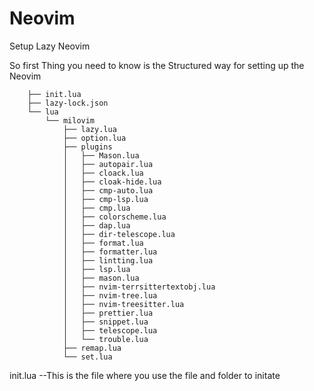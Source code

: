 # Neovim
Setup Lazy Neovim

So first Thing you need to know is the Structured way for setting up the Neovim 

```nvim
    ├── init.lua
    ├── lazy-lock.json
    └── lua
        └── milovim
            ├── lazy.lua
            ├── option.lua
            ├── plugins
            │   ├── Mason.lua
            │   ├── autopair.lua
            │   ├── cloack.lua
            │   ├── cloak-hide.lua
            │   ├── cmp-auto.lua
            │   ├── cmp-lsp.lua
            │   ├── cmp.lua
            │   ├── colorscheme.lua
            │   ├── dap.lua
            │   ├── dir-telescope.lua
            │   ├── format.lua
            │   ├── formatter.lua
            │   ├── lintting.lua
            │   ├── lsp.lua
            │   ├── mason.lua
            │   ├── nvim-terrsittertextobj.lua
            │   ├── nvim-tree.lua
            │   ├── nvim-treesitter.lua
            │   ├── prettier.lua
            │   ├── snippet.lua
            │   ├── telescope.lua
            │   └── trouble.lua
            ├── remap.lua
            └── set.lua

```

init.lua --This is the file where you use the file and folder to initate
